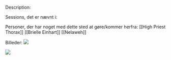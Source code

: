 Description:


Sessions, det er nævnt i:


Personer, der har noget med dette sted at gøre/kommer herfra:
[[High Priest Thorax]]
[[Brielle Einhart]]
[[Nelaweh]]

Billeder:
**![](https://lh7-rt.googleusercontent.com/docsz/AD_4nXfTNO7S8Q9soLYz-WV3tzuXRxsPj8sfBDBoWINxVb5TJU8hao-VWXhtzSwTxGL1oiLqZUZXBblCsX0FCphyc7ejdwaoaxHP-DJe1iH84YqOMJlq4YTxQoHSeu8hqUzI3PDyxr6YwpZpWMXoJcdlU6PxDwVu?key=SWheCt45eg6Ly97NFZPJrA)**

**![](https://lh7-rt.googleusercontent.com/docsz/AD_4nXddax-tctiaCKSZlu0RwVEgIbs9bUcu4ullJfmEeR-pFP9ycTb-3Xi9vvJaF1gtWh65bLGBU641xgqs_XCCAbikLVH3E7SpmeIi61n2AL6m9iAXm4n8zS9JBEJp92BcYb-vTmI0mZdb-582UC0CT5sx1MrH?key=SWheCt45eg6Ly97NFZPJrA)**


